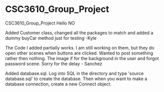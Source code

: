 # CSC3610_Group_Project
CSC3610_Group_Project
Hello
NO

Added Customer class, changed all the packages to match and added a dummy buyCar method just for testing -Kyle

The Code I added partially works. I am still working on them, but they do open other scenes when buttons are clicked. Wanted to post something rather then nothing. The image if for the background in the user and forgot password scene. Sorry for the delay - Sanchez

Added database.sql.  Log into SQL in the directory and type 'source database.sql' to create the database.  Then when you want to make a database connection, create a new Connect object.
